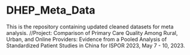# DHEP_Meta_Data
This is the repository containing updated cleaned datasets for meta analysis.
//Project: Comparison of Primary Care Quality Among Rural, Urban, and Online Providers: Evidence from a Pooled Analysis of Standardized Patient Studies in China for ISPOR 2023, May 7 - 10, 2023.
